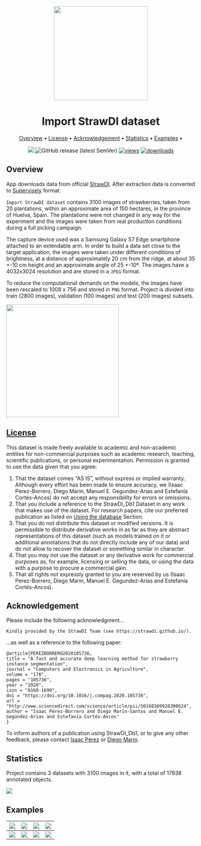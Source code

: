 <div align="center" markdown> 
<img src="https://i.imgur.com/UdBujFN.png" width="250"/> <br> 

# Import StrawDI dataset

<p align="center">
  <a href="#overview">Overview</a> •
  <a href="#license">License</a> •
  <a href="#acknowledgement">Acknowledgement</a> •
  <a href="#statistics">Statistics</a> •
  <a href="#examples">Examples</a> •
</p>

[![](https://img.shields.io/badge/slack-chat-green.svg?logo=slack)](https://supervise.ly/slack) 
![GitHub release (latest SemVer)](https://img.shields.io/github/v/release/supervisely-ecosystem/import-StrawDI-dataset)
[![views](https://app.supervise.ly/public/api/v3/ecosystem.counters?repo=supervisely-ecosystem/import-StrawDI-dataset&counter=views&label=views)](https://supervise.ly)
[![downloads](https://app.supervise.ly/public/api/v3/ecosystem.counters?repo=supervisely-ecosystem/import-StrawDI-dataset&counter=downloads&label=downloads)](https://supervise.ly)
</div>

## Overview 

App downloads data from official [StrawDI](https://strawdi.github.io/). After extraction data is converted to [Supervisely](https://app.supervise.ly) format.  

`Import StrawDI dataset` contains 3100 images of strawberries, taken from 20 plantations, within an approximate area of 150 hectares, in the province of Huelva, Spain. The plantations were not changed in any way for the experiment and the images were taken from real production conditions during a full picking campaign.

The capture device used was a Samsung Galaxy S7 Edge smartphone attached to an extendable arm. In order to build a data set close to the target application, the images were taken under different conditions of brightness, at a distance of approximately 20 cm from the ridge, at about 35 +-10 cm height and an approximate angle of 25 +-10º. The images have a 4032x3024 resolution and are stored in a `JPEG` format.

To reduce the computational demands on the models, the images have been rescaled to 1008 x 756 and stored in `PNG` format. Project is divided into train (2800 images), validation (100 images) and test (200 images) subsets.

<img src="https://i.imgur.com/J5MQcfW.png" style="width: 300px;"/>

## [License](https://strawdi.github.io/)

This dataset is made freely available to academic and non-academic entities for non-commercial purposes such as academic research, teaching, scientific publications, or personal experimentation. Permission is granted to use the data given that you agree:

1. That the dataset comes “AS IS”, without express or implied warranty. Although every effort has been made to ensure accuracy, we (Isaac Perez-Borrero, Diego Marin, Manuel E. Gegundez-Arias and Estefanía Cortés-Ancos) do not accept any responsibility for errors or omissions.
2. That you include a reference to the StrawDI_Db1 Dataset in any work that makes use of the dataset. For research papers, cite our preferred publication as listed on [Using the database](https://strawdi.github.io/#using-the-database) Section.
3. That you do not distribute this dataset or modified versions. It is permissible to distribute derivative works in as far as they are abstract representations of this dataset (such as models trained on it or additional annotations that do not directly include any of our data) and do not allow to recover the dataset or something similar in character.
4. That you may not use the dataset or any derivative work for commercial purposes as, for example, licensing or selling the data, or using the data with a purpose to procure a commercial gain.
5. That all rights not expressly granted to you are reserved by us (Isaac Perez-Borrero, Diego Marin, Manuel E. Gegundez-Arias and Estefanía Cortés-Ancos).

## Acknowledgement

Please include the following acknowledgment…

```
Kindly provided by the StrawDI Team (see https://strawdi.github.io/).
```

…as well as a reference to the following paper:

```
@article{PEREZBORRERO2020105736,
title = "A fast and accurate deep learning method for strawberry instance segmentation",
journal = "Computers and Electronics in Agriculture",
volume = "178",
pages = "105736",
year = "2020",
issn = "0168-1699",
doi = "https://doi.org/10.1016/j.compag.2020.105736",
url = "http://www.sciencedirect.com/science/article/pii/S0168169920300624",
author = "Isaac Pérez-Borrero and Diego Marín-Santos and Manuel E. Gegúndez-Arias and Estefanía Cortés-Ancos"
}
```

To inform authors of a publication using StrawDI_Db1, or to give any other feedback, please contact [Isaac Pérez](mailto:isaac.perez@dci.uhu.es) or [Diego Marin](mailto:diego.marin@diesia.uhu.es).

## Statistics

Project contains 3 datasets with 3100 images in it, with a total of 17938 annotated objects. 

![](https://i.imgur.com/qcZmgkF.png)

## Examples

| <img src="https://i.imgur.com/kaQRk35.png" style="max-height: 600px; width: auto;"/> | <img src="https://i.imgur.com/fsp144B.png" style="max-height: 600px; width: auto;"/> | <img src="https://i.imgur.com/i9bUvm1.png" style="max-height: 600px; width: auto;"/> | <img src="https://i.imgur.com/dHWCUiV.png" style="max-height: 600px; width: auto;"/> |
| :----------------------------------------------------------: | :----------------------------------------------------------: | ------------------------------------------------------------ | ------------------------------------------------------------ |
| <img src="https://i.imgur.com/os0pm2K.png" style="max-height: 600px; width: auto;"/> | <img src="https://i.imgur.com/xxOko2U.png" style="max-height: 600px; width: auto;"/> | <img src="https://i.imgur.com/wwQCw8D.png" style="max-height: 600px; width: auto;"/> | <img src="https://i.imgur.com/OdXzkHW.png" style="max-height: 600px; width: auto;"/> |

